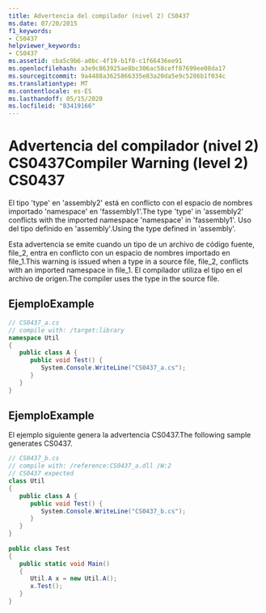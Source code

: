 ```yaml
---
title: Advertencia del compilador (nivel 2) CS0437
ms.date: 07/20/2015
f1_keywords:
- CS0437
helpviewer_keywords:
- CS0437
ms.assetid: cba5c9b6-a0bc-4f19-b1f0-c1f66436ee91
ms.openlocfilehash: a3e9c863925ae8bc306ac58ceff87699ee08da17
ms.sourcegitcommit: 9a4488a3625866335e83a20da5e9c5286b1f034c
ms.translationtype: MT
ms.contentlocale: es-ES
ms.lasthandoff: 05/15/2020
ms.locfileid: "83419166"
---
```

# <a name="compiler-warning-level-2-cs0437"></a><span data-ttu-id="a3787-102">Advertencia del compilador (nivel 2) CS0437</span><span class="sxs-lookup"><span data-stu-id="a3787-102">Compiler Warning (level 2) CS0437</span></span>
<span data-ttu-id="a3787-103">El tipo 'type' en 'assembly2' está en conflicto con el espacio de nombres importado 'namespace' en 'fassembly1'.</span><span class="sxs-lookup"><span data-stu-id="a3787-103">The type 'type' in 'assembly2' conflicts with the imported namespace 'namespace' in 'fassembly1'.</span></span> <span data-ttu-id="a3787-104">Uso del tipo definido en 'assembly'.</span><span class="sxs-lookup"><span data-stu-id="a3787-104">Using the type defined in 'assembly'.</span></span>  
  
 <span data-ttu-id="a3787-105">Esta advertencia se emite cuando un tipo de un archivo de código fuente, file_2, entra en conflicto con un espacio de nombres importado en file_1.</span><span class="sxs-lookup"><span data-stu-id="a3787-105">This warning is issued when a type in a source file, file_2, conflicts with an imported namespace in file_1.</span></span> <span data-ttu-id="a3787-106">El compilador utiliza el tipo en el archivo de origen.</span><span class="sxs-lookup"><span data-stu-id="a3787-106">The compiler uses the type in the source file.</span></span>  
  
## <a name="example"></a><span data-ttu-id="a3787-107">Ejemplo</span><span class="sxs-lookup"><span data-stu-id="a3787-107">Example</span></span>  
  
```csharp  
// CS0437_a.cs  
// compile with: /target:library  
namespace Util
{  
   public class A {  
      public void Test() {  
         System.Console.WriteLine("CS0437_a.cs");  
      }  
   }  
}  
```  
  
## <a name="example"></a><span data-ttu-id="a3787-108">Ejemplo</span><span class="sxs-lookup"><span data-stu-id="a3787-108">Example</span></span>  
 <span data-ttu-id="a3787-109">El ejemplo siguiente genera la advertencia CS0437.</span><span class="sxs-lookup"><span data-stu-id="a3787-109">The following sample generates CS0437.</span></span>  
  
```csharp  
// CS0437_b.cs  
// compile with: /reference:CS0437_a.dll /W:2  
// CS0437 expected  
class Util
{  
   public class A {
      public void Test() {  
         System.Console.WriteLine("CS0437_b.cs");  
      }  
   }  
}  
  
public class Test
{  
   public static void Main()
   {  
      Util.A x = new Util.A();  
      x.Test();  
   }  
}  
```
